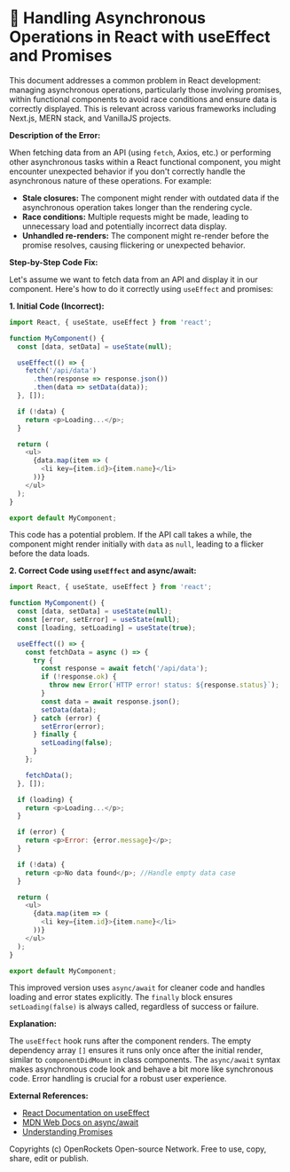 # 🐞 Handling Asynchronous Operations in React with useEffect and Promises


This document addresses a common problem in React development: managing asynchronous operations, particularly those involving promises, within functional components to avoid race conditions and ensure data is correctly displayed.  This is relevant across various frameworks including Next.js, MERN stack, and VanillaJS projects.


**Description of the Error:**

When fetching data from an API (using `fetch`, Axios, etc.) or performing other asynchronous tasks within a React functional component, you might encounter unexpected behavior if you don't correctly handle the asynchronous nature of these operations.  For example:

* **Stale closures:**  The component might render with outdated data if the asynchronous operation takes longer than the rendering cycle.
* **Race conditions:** Multiple requests might be made, leading to unnecessary load and potentially incorrect data display.
* **Unhandled re-renders:**  The component might re-render before the promise resolves, causing flickering or unexpected behavior.


**Step-by-Step Code Fix:**

Let's assume we want to fetch data from an API and display it in our component.  Here's how to do it correctly using `useEffect` and promises:

**1. Initial Code (Incorrect):**

```javascript
import React, { useState, useEffect } from 'react';

function MyComponent() {
  const [data, setData] = useState(null);

  useEffect(() => {
    fetch('/api/data')
      .then(response => response.json())
      .then(data => setData(data));
  }, []);

  if (!data) {
    return <p>Loading...</p>;
  }

  return (
    <ul>
      {data.map(item => (
        <li key={item.id}>{item.name}</li>
      ))}
    </ul>
  );
}

export default MyComponent;
```

This code has a potential problem.  If the API call takes a while, the component might render initially with `data` as `null`, leading to a flicker before the data loads.


**2. Correct Code using `useEffect` and async/await:**

```javascript
import React, { useState, useEffect } from 'react';

function MyComponent() {
  const [data, setData] = useState(null);
  const [error, setError] = useState(null);
  const [loading, setLoading] = useState(true);

  useEffect(() => {
    const fetchData = async () => {
      try {
        const response = await fetch('/api/data');
        if (!response.ok) {
          throw new Error(`HTTP error! status: ${response.status}`);
        }
        const data = await response.json();
        setData(data);
      } catch (error) {
        setError(error);
      } finally {
        setLoading(false);
      }
    };

    fetchData();
  }, []);

  if (loading) {
    return <p>Loading...</p>;
  }

  if (error) {
    return <p>Error: {error.message}</p>;
  }

  if (!data) {
    return <p>No data found</p>; //Handle empty data case
  }

  return (
    <ul>
      {data.map(item => (
        <li key={item.id}>{item.name}</li>
      ))}
    </ul>
  );
}

export default MyComponent;
```

This improved version uses `async/await` for cleaner code and handles loading and error states explicitly.  The `finally` block ensures `setLoading(false)` is always called, regardless of success or failure.


**Explanation:**

The `useEffect` hook runs after the component renders. The empty dependency array `[]` ensures it runs only once after the initial render, similar to `componentDidMount` in class components. The `async/await` syntax makes asynchronous code look and behave a bit more like synchronous code.  Error handling is crucial for a robust user experience.


**External References:**

* [React Documentation on useEffect](https://reactjs.org/docs/hooks-reference.html#useeffect)
* [MDN Web Docs on async/await](https://developer.mozilla.org/en-US/docs/Web/JavaScript/Reference/Statements/async_function)
* [Understanding Promises](https://developer.mozilla.org/en-US/docs/Web/JavaScript/Reference/Global_Objects/Promise)


Copyrights (c) OpenRockets Open-source Network. Free to use, copy, share, edit or publish.

